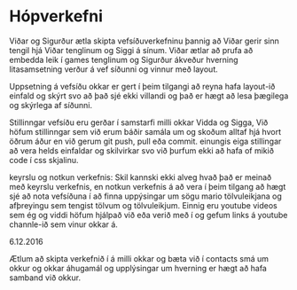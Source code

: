 # Hópverkefni
Viðar og Sigurður ætla skipta vefsíðuverkefninu þannig að Viðar gerir sinn tengil hjá Viðar tenglinum og Siggi á sínum.
Viðar ætlar að prufa að embedda leik í games tenglinum og Sigurður ákveður hverning litasamsetning verður á vef síðunni og vinnur með layout.

Uppsetning á vefsíðu okkar er gert í þeim tilgangi að reyna hafa layout-ið einfald og skýrt svo að það sjé ekki villandi og það er hægt að lesa þægilega og skýrlega af síðunni.

Stillinngar vefsíðu eru gerðar í samstarfi milli okkar Vidda og Sigga, Við höfum stillinngar sem við erum báðir samála um og skoðum alltaf hjá hvort öðrum áður en við gerum git push, pull eða commit.
einungis eiga stillingar að vera helds einfaldar og skilvirkar svo við þurfum ekki að hafa of mikið code í css skjalinu.

keyrslu og notkun verkefnis:
Skil kannski ekki alveg hvað það er meinað með keyrslu verkefnis, en notkun verkefnis á að vera í þeim tilgang að hægt sjé að nota vefsíðuna í að finna uppýsingar um sögu mario tölvuleikjana og afþreyingu sem tengist tölvum og tölvuleikjum. 
Einnig eru youtube videos sem ég og viddi höfum hjálpað við eða verið með í og gefum links á youtube channle-ið sem vinur okkar á.

6.12.2016

Ætlum að skipta verkefnið í á milli okkar og bæta við í contacts smá um okkur og okkar áhugamál og upplýsingar um hverning er hægt að hafa samband við okkur.
